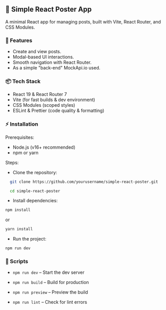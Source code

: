 ## 📝 Simple React Poster App

A minimal React app for managing posts, built with Vite, React Router, and CSS Modules.

### 🚀 Features

- Create and view posts.
- Modal-based UI interactions.
- Smooth navigation with React Router.
- As a simple "back-end" MockApi.io used. 

### 📦 Tech Stack

- React 19 & React Router 7
- Vite (for fast builds & dev environment)
- CSS Modules (scoped styles)
- ESLint & Prettier (code quality & formatting)

### ⚡ Installation

Prerequisites:
- Node.js (v16+ recommended)
- npm or yarn

Steps: 

- Clone the repository:
```bash
  git clone https://github.com/yourusername/simple-react-poster.git
```
```bash
  cd simple-react-poster
```

- Install dependencies:

```bash
npm install
```
or
```bash
yarn install
```

- Run the project:
```bash
npm run dev
```

### 📜 Scripts
- `npm run dev` – Start the dev server

- `npm run build` – Build for production

- `npm run preview` – Preview the build

- `npm run lint` – Check for lint errors



